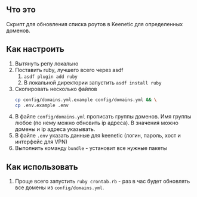 ## Что это

Скрипт для обновления списка роутов в Keenetic для определенных доменов.

## Как настроить

1. Вытянуть репу локально
1. Поставить ruby, лучшего всего через asdf
   1. `asdf plugin add ruby`
   2. В локальной директории запустить `asdf install ruby`
1. Скопировать несколько файлов
   ```bash
   cp config/domains.yml.example config/domains.yml && \
   cp .env.example .env
   ```
1. В файле `config/domains.yml` прописать группы доменов. Имя группы любое (по нему можно обновить ip адреса). В значения можно домены и ip адреса указывать.
1. В файле `.env` указать данные для keenetic (логин, пароль, хост и интерфейс для VPN)
1. Выполнить команду `bundle` - установит все нужные пакеты 

## Как использовать

1. Проще всего запустить `ruby crontab.rb` - раз в час будет обновлять все домены из `config/domains.yml`.
